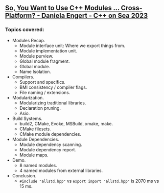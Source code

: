 ## [So, You Want to Use C++ Modules … Cross-Platform? - Daniela Engert - C++ on Sea 2023](https://www.youtube.com/watch?v=DJTEUFRslbI)
### Topics covered:
* Modules Recap.
  * Module interface unit: Where we export things from.
  * Module implementation unit.
  * Module purview.
  * Global module fragment.
  * Global module.
  * Name Isolation.
* Compilers.
  * Support and specifics.
  * BMI consistency / compiler flags.
  * File naming / extensions.
* Modularization.
  * Modularizing traditional libraries.
  * Declaration pruning.
  * Asio.
* Build Systems.
  * build2, CMake, Evoke, MSBuild, xmake, make.
  * CMake filesets.
  * CMake module dependencies.
* Module Dependencies.
  * Module dependency scanning.
  * Module dependency report.
  * Module maps.
* Demo.
  * 8 named modules.
  * 4 named modules from external libraries.
* Conclusion.
  * `#include "allstd.hpp"` vs `export import "allstd.hpp"` is 2070 ms vs 15 ms.





